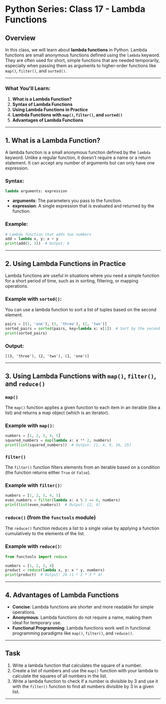 # Python Series: Class 17 - Lambda Functions

## Overview

In this class, we will learn about **lambda functions** in Python. Lambda functions are small anonymous functions defined using the `lambda` keyword. They are often used for short, simple functions that are needed temporarily, especially when passing them as arguments to higher-order functions like `map()`, `filter()`, and `sorted()`.

---

### What You'll Learn:
1. **What is a Lambda Function?**
2. **Syntax of Lambda Functions**
3. **Using Lambda Functions in Practice**
4. **Lambda Functions with `map()`, `filter()`, and `sorted()`**
5. **Advantages of Lambda Functions**

---

## 1. What is a Lambda Function?

A lambda function is a small anonymous function defined by the `lambda` keyword. Unlike a regular function, it doesn't require a name or a return statement. It can accept any number of arguments but can only have one expression.

### Syntax:
```python
lambda arguments: expression
```

- **arguments**: The parameters you pass to the function.
- **expression**: A single expression that is evaluated and returned by the function.

### Example:
```python
# Lambda function that adds two numbers
add = lambda x, y: x + y
print(add(5, 3))  # Output: 8
```

---

## 2. Using Lambda Functions in Practice

Lambda functions are useful in situations where you need a simple function for a short period of time, such as in sorting, filtering, or mapping operations.

### Example with `sorted()`:
You can use a lambda function to sort a list of tuples based on the second element.

```python
pairs = [(1, 'one'), (3, 'three'), (2, 'two')]
sorted_pairs = sorted(pairs, key=lambda x: x[1])  # Sort by the second element (value)
print(sorted_pairs)
```

### Output:
```
[(3, 'three'), (2, 'two'), (1, 'one')]
```

---

## 3. Using Lambda Functions with `map()`, `filter()`, and `reduce()`

### `map()`

The `map()` function applies a given function to each item in an iterable (like a list) and returns a map object (which is an iterator).

### Example with `map()`:
```python
numbers = [1, 2, 3, 4, 5]
squared_numbers = map(lambda x: x ** 2, numbers)
print(list(squared_numbers))  # Output: [1, 4, 9, 16, 25]
```

### `filter()`

The `filter()` function filters elements from an iterable based on a condition (the function returns either `True` or `False`).

### Example with `filter()`:
```python
numbers = [1, 2, 3, 4, 5]
even_numbers = filter(lambda x: x % 2 == 0, numbers)
print(list(even_numbers))  # Output: [2, 4]
```

### `reduce()` (from the `functools` module)

The `reduce()` function reduces a list to a single value by applying a function cumulatively to the elements of the list.

### Example with `reduce()`:
```python
from functools import reduce

numbers = [1, 2, 3, 4]
product = reduce(lambda x, y: x * y, numbers)
print(product)  # Output: 24 (1 * 2 * 3 * 4)
```

---

## 4. Advantages of Lambda Functions

- **Concise**: Lambda functions are shorter and more readable for simple operations.
- **Anonymous**: Lambda functions do not require a name, making them ideal for temporary use.
- **Functional Programming**: Lambda functions work well in functional programming paradigms like `map()`, `filter()`, and `reduce()`.

---

## Task

1. Write a lambda function that calculates the square of a number.
2. Create a list of numbers and use the `map()` function with your lambda to calculate the squares of all numbers in the list.
3. Write a lambda function to check if a number is divisible by 3 and use it with the `filter()` function to find all numbers divisible by 3 in a given list.

---